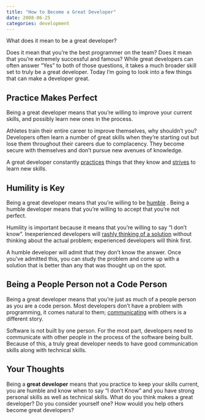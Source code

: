 ```yaml
---
title: "How to Become a Great Developer"
date: 2008-06-25
categories: development
---
```


What does it mean to be a great developer?

Does it mean that you’re the best programmer on the team? Does it mean that you’re extremely successful and famous? While great developers can often answer “Yes” to both of those questions, it takes a much broader skill set to truly be a great developer. Today I’m going to look into a few things that can make a developer great.

## Practice Makes Perfect
Being a great developer means that you’re willing to improve your current skills, and possibly learn new ones in the process.

Athletes train their entire career to improve themselves, why shouldn’t you? Developers often learn a number of great skills when they’re starting out but lose them throughout their careers due to complacency. They become secure with themselves and don’t pursue new avenues of knowledge.

A great developer constantly  [practices](https://web.archive.org/web/20080806161323/http://www.craigbailey.net/live/post/2008/06/Great-developers.aspx)  things that they know and  [strives](https://web.archive.org/web/20080806161323/http://blogs.msdn.com/acoat/archive/2008/06/24/how-do-you-become-a-successful-developer.aspx)  to learn new skills.

## Humility is Key
Being a great developer means that you’re willing to be  [humble](http://www.philosophicalgeek.com/2008/01/20/5-attributes-of-highly-effective-programmers/) . Being a humble developer means that you’re willing to accept that you’re not perfect.

Humility is important because it means that you’re willing to say “I don’t know”. Inexperienced developers will  [rashly thinking of a solution](https://web.archive.org/web/20080806161323/http://devjargon.com/management/theres-always-a-solution/)  without thinking about the actual problem; experienced developers will think first.

A humble developer will admit that they don’t know the answer. Once you’ve admitted this, you can study the problem and come up with a solution that is better than any that was thought up on the spot.

## Being a People Person not a Code Person
Being a great developer means that you’re just as much of a people person as you are a code person. Most developers don’t have a problem with programming, it comes natural to them;  [communicating](https://web.archive.org/web/20080806161323/http://devjargon.com/management/kicking-and-screaming/)  with others is a different story.

Software is not built by one person. For the most part, developers need to communicate with other people in the process of the software being built. Because of this, a truly great developer needs to have good communication skills along with technical skills.

## Your Thoughts
Being a **great developer** means that you practice to keep your skills current, you are humble and know when to say “I don’t Know” and you have strong personal skills as well as technical skills. What do you think makes a great developer? Do you consider yourself one? How would you help others become great developers?
